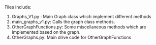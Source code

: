 Files include:
  1. Graphs_V1.py : Main Graph class which implement different methods
  2. main_graphs_v1.py: Calls the graph class methods.
  3. OtherGraphFunctions.py: Some miscellaneous methods which are implemented based on the graph.
  4. OtherGraphs.py: Main drive code for OtherGraphFunctions
